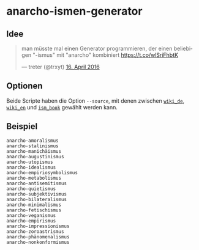 # anarcho-ismen-generator

## Idee

<blockquote class="twitter-tweet" data-lang="de"><p lang="de" dir="ltr">man müsste mal einen Generator programmieren, der einen beliebigen &quot;-ismus&quot; mit &quot;anarcho&quot; kombiniert <a 
href="https://t.co/wlSriFhbtK">https://t.co/wlSriFhbtK</a></p>&mdash; treter (@trxyt) <a href="https://twitter.com/trxyt/status/721423691830177796">16. April 2016</a></blockquote>
<script async src="//platform.twitter.com/widgets.js" charset="utf-8"></script>

## Optionen

Beide Scripte haben die Option `--source`, mit denen zwischen [`wiki_de`](https://de.wikipedia.org/wiki/-ismus), [`wiki_en`](https://en.wikipedia.org/wiki/Glossary_of_philosophy) und [`ism_book`](http://www.ismbook.com/ismlist.html) gewählt werden kann.

## Beispiel

```
anarcho-amoralismus
anarcho-stalinismus
anarcho-manichäismus
anarcho-augustinismus
anarcho-utopismus
anarcho-idealismus
anarcho-empiriosymbolismus
anarcho-metabolismus
anarcho-antisemitismus
anarcho-quietismus
anarcho-subjektivismus
anarcho-bilateralismus
anarcho-minimalismus
anarcho-fetischismus
anarcho-veganismus
anarcho-empirismus
anarcho-impressionismus
anarcho-zoroastrismus
anarcho-phänomenalismus
anarcho-nonkonformismus
```
